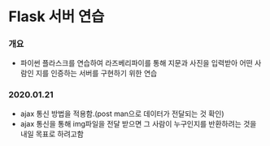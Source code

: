 # Flask 서버 연습

### 개요

* 파이썬 플라스크를 연습하여 라즈베리파이를 통해 지문과 사진을 입력받아 어떤 사람인 지를 인증하는 서버를 구현하기 위한 연습





### 2020.01.21

* ajax 통신 방법을 적용함.(post man으로 데이터가 전달되는 것 확인)
* ajax 통신을 통해 img파일을 전달 받으면 그 사람이 누구인지를 반환하려는 것을 내일 목표로 하려고함